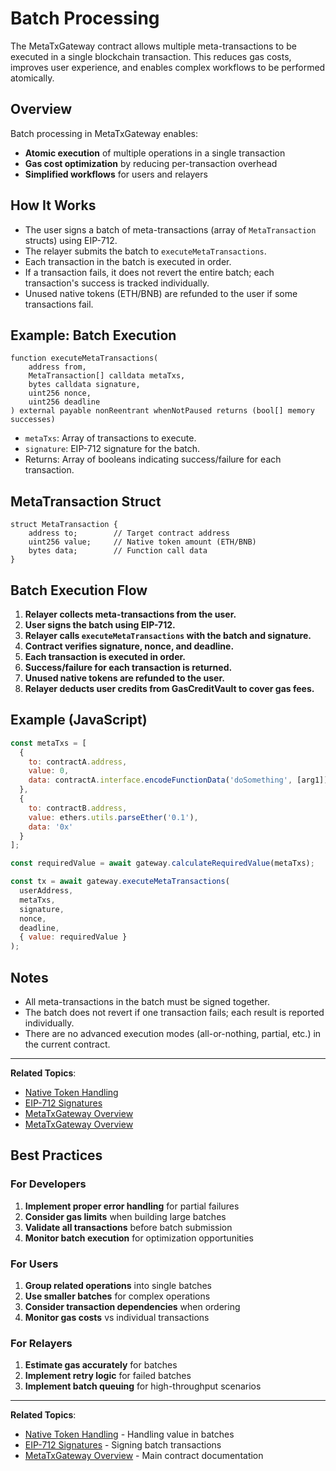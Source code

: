 # Batch Processing

The MetaTxGateway contract allows multiple meta-transactions to be executed in a single blockchain transaction. This reduces gas costs, improves user experience, and enables complex workflows to be performed atomically.

## Overview

Batch processing in MetaTxGateway enables:
- **Atomic execution** of multiple operations in a single transaction
- **Gas cost optimization** by reducing per-transaction overhead
- **Simplified workflows** for users and relayers

## How It Works

- The user signs a batch of meta-transactions (array of `MetaTransaction` structs) using EIP-712.
- The relayer submits the batch to `executeMetaTransactions`.
- Each transaction in the batch is executed in order.
- If a transaction fails, it does not revert the entire batch; each transaction's success is tracked individually.
- Unused native tokens (ETH/BNB) are refunded to the user if some transactions fail.

## Example: Batch Execution

```solidity
function executeMetaTransactions(
    address from,
    MetaTransaction[] calldata metaTxs,
    bytes calldata signature,
    uint256 nonce,
    uint256 deadline
) external payable nonReentrant whenNotPaused returns (bool[] memory successes)
```

- `metaTxs`: Array of transactions to execute.
- `signature`: EIP-712 signature for the batch.
- Returns: Array of booleans indicating success/failure for each transaction.

## MetaTransaction Struct

```solidity
struct MetaTransaction {
    address to;        // Target contract address
    uint256 value;     // Native token amount (ETH/BNB)
    bytes data;        // Function call data
}
```

## Batch Execution Flow

1. **Relayer collects meta-transactions from the user.**
2. **User signs the batch using EIP-712.**
3. **Relayer calls `executeMetaTransactions` with the batch and signature.**
4. **Contract verifies signature, nonce, and deadline.**
5. **Each transaction is executed in order.**
6. **Success/failure for each transaction is returned.**
7. **Unused native tokens are refunded to the user.**
8. **Relayer deducts user credits from GasCreditVault to cover gas fees.**

## Example (JavaScript)

```javascript
const metaTxs = [
  {
    to: contractA.address,
    value: 0,
    data: contractA.interface.encodeFunctionData('doSomething', [arg1])
  },
  {
    to: contractB.address,
    value: ethers.utils.parseEther('0.1'),
    data: '0x'
  }
];

const requiredValue = await gateway.calculateRequiredValue(metaTxs);

const tx = await gateway.executeMetaTransactions(
  userAddress,
  metaTxs,
  signature,
  nonce,
  deadline,
  { value: requiredValue }
);
```

## Notes

- All meta-transactions in the batch must be signed together.
- The batch does not revert if one transaction fails; each result is reported individually.
- There are no advanced execution modes (all-or-nothing, partial, etc.) in the current contract.

---

**Related Topics**:
- [Native Token Handling](native-token-handling.md)
- [EIP-712 Signatures](eip-712-signatures.md)
- [MetaTxGateway Overview](../metatxgateway.md)
- [MetaTxGateway Overview](../metatxgateway.md)


## Best Practices

### For Developers

1. **Implement proper error handling** for partial failures
2. **Consider gas limits** when building large batches
3. **Validate all transactions** before batch submission
4. **Monitor batch execution** for optimization opportunities

### For Users

1. **Group related operations** into single batches
2. **Use smaller batches** for complex operations
3. **Consider transaction dependencies** when ordering
4. **Monitor gas costs** vs individual transactions

### For Relayers

1. **Estimate gas accurately** for batches
2. **Implement retry logic** for failed batches
3. **Implement batch queuing** for high-throughput scenarios

---

**Related Topics**:
- [Native Token Handling](native-token-handling.md) - Handling value in batches
- [EIP-712 Signatures](eip-712-signatures.md) - Signing batch transactions
- [MetaTxGateway Overview](../metatxgateway.md) - Main contract documentation
